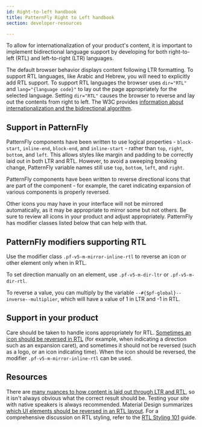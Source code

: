 ```yaml
---
id: Right-to-left handbook
title: PatternFly Right to Left handbook
section: developer-resources

---
```


To allow for internationalization of your product's content, it is important to implement bidirectional language support by developing for both right-to-left (RTL) and left-to-right (LTR) languages. 

The default browser behavior displays content following LTR formatting. To support RTL languages, like Arabic and Hebrew, you will need to explicitly add RTL support. To support RTL languages the browser uses `dir="RTL"` and `lang="{language code}"` to lay out the page appropriately for the selected language. Setting `dir="RTL"` causes the browser to reverse and lay out the contents from right to left. The W3C provides [information about internationalization and the bidirectional algorithm](https://www.w3.org/International/techniques/authoring-html#direction).

## Support in PatternFly

PatternFly components have been written to use logical properties - `block-start`, `inline-end`, `block-end`, and `inline-start` - rather than `top`, `right`, `bottom`, and `left`. This allows styles like margin and padding to be correctly laid out in both LTR and RTL. However, to avoid a sweeping breaking change, PatternFly variable names still use `top`, `bottom`, `left`, and `right`.

PatternFly components have been written to reverse directional icons that are part of the component - for example, the caret indicating expansion of various components is properly reversed. 

Other icons you may have in your interface will not be mirrored automatically, as it may be appropriate to mirror some but not others. Be sure to review all icons in your product and adjust appropriately. PatternFly has modifier classes listed below that can help with that.
<br />

## PatternFly modifiers supporting RTL

Use the modifier class `.pf-v5-m-mirror-inline-rtl` to reverse an icon or other element only when in RTL.

To set direction manually on an element, use `.pf-v5-m-dir-ltr` or `.pf-v5-m-dir-rtl`.

To reverse a value, you can multiply by the variable `--#{$pf-global}--inverse--multiplier`, which will have a value of 1 in LTR and -1 in RTL.

## Support in your product

Care should be taken to handle icons appropriately for RTL. [Sometimes an icon should be reversed in RTL](https://m2.material.io/design/usability/bidirectionality.html#mirroring-elements) (for example, when indicating a direction such as an expansion caret), and sometimes it should not be reversed (such as a logo, or an icon indicating time). When the icon should be reversed, the modifier `.pf-v5-m-mirror-inline-rtl` can be used.

## Resources
There are [many nuances to how content is laid out through LTR and RTL](https://ltr.wtf/explained/bidiintro.html#the-good-the-bad-and-the-ugly), so it isn't always obvious what the correct result should be. Testing your site with native speakers is always recommended. 
Material Design summarizes [which UI elements should be reversed in an RTL layout](https://m2.material.io/design/usability/bidirectionality.html#mirroring-layout).
For a comprehensive discussion on RTL styling, refer to the [RTL Styling 101](https://rtlstyling.com/posts/rtl-styling) guide.